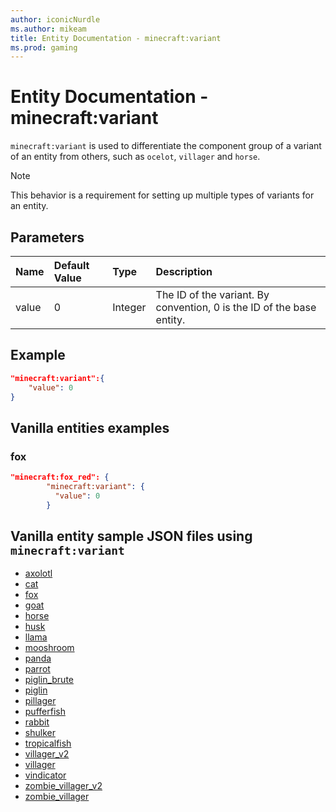 ```yaml
---
author: iconicNurdle
ms.author: mikeam
title: Entity Documentation - minecraft:variant
ms.prod: gaming
---
```


# Entity Documentation -  minecraft:variant

`minecraft:variant` is used to differentiate the component group of a variant of an entity from others, such as `ocelot`, `villager` and `horse`.

> [!NOTE]
> This behavior is a requirement for setting up multiple types of variants for an entity.

## Parameters

|Name |Default Value  |Type  |Description  |
|:----------|:----------|:----------|:----------|
|value| 0| Integer|  The ID of the variant. By convention, 0 is the ID of the base entity. |

## Example

```json
"minecraft:variant":{
    "value": 0
}
```

## Vanilla entities examples

### fox

```json
"minecraft:fox_red": {
        "minecraft:variant": {
          "value": 0
        }
```

## Vanilla entity sample JSON files using `minecraft:variant`

- [axolotl](../../../../Source/VanillaBehaviorPack_Snippets/entities/axolotl.md)
- [cat](../../../../Source/VanillaBehaviorPack_Snippets/entities/cat.md)
- [fox](../../../../Source/VanillaBehaviorPack_Snippets/entities/fox.md)
- [goat](../../../../Source/VanillaBehaviorPack_Snippets/entities/goat.md)
- [horse](../../../../Source/VanillaBehaviorPack_Snippets/entities/horse.md)
- [husk](../../../../Source/VanillaBehaviorPack_Snippets/entities/husk.md)
- [llama](../../../../Source/VanillaBehaviorPack_Snippets/entities/llama.md)
- [mooshroom](../../../../Source/VanillaBehaviorPack_Snippets/entities/mooshroom.md)
- [panda](../../../../Source/VanillaBehaviorPack_Snippets/entities/panda.md)
- [parrot](../../../../Source/VanillaBehaviorPack_Snippets/entities/parrot.md)
- [piglin_brute](../../../../Source/VanillaBehaviorPack_Snippets/entities/piglin_brute.md)
- [piglin](../../../../Source/VanillaBehaviorPack_Snippets/entities/piglin.md)
- [pillager](../../../../Source/VanillaBehaviorPack_Snippets/entities/pillager.md)
- [pufferfish](../../../../Source/VanillaBehaviorPack_Snippets/entities/pufferfish.md)
- [rabbit](../../../../Source/VanillaBehaviorPack_Snippets/entities/rabbit.md)
- [shulker](../../../../Source/VanillaBehaviorPack_Snippets/entities/shulker.md)
- [tropicalfish](../../../../Source/VanillaBehaviorPack_Snippets/entities/tropicalfish.md)
- [villager_v2](../../../../Source/VanillaBehaviorPack_Snippets/entities/villager_v2.md)
- [villager](../../../../Source/VanillaBehaviorPack_Snippets/entities/villager.md)
- [vindicator](../../../../Source/VanillaBehaviorPack_Snippets/entities/vindicator.md)
- [zombie_villager_v2](../../../../Source/VanillaBehaviorPack_Snippets/entities/zombie_villager_v2.md)
- [zombie_villager](../../../../Source/VanillaBehaviorPack_Snippets/entities/zombie_villager.md)

